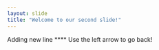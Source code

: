 ```yaml
---
layout: slide
title: "Welcome to our second slide!"
---
```

Adding new line ****
Use the left arrow to go back!